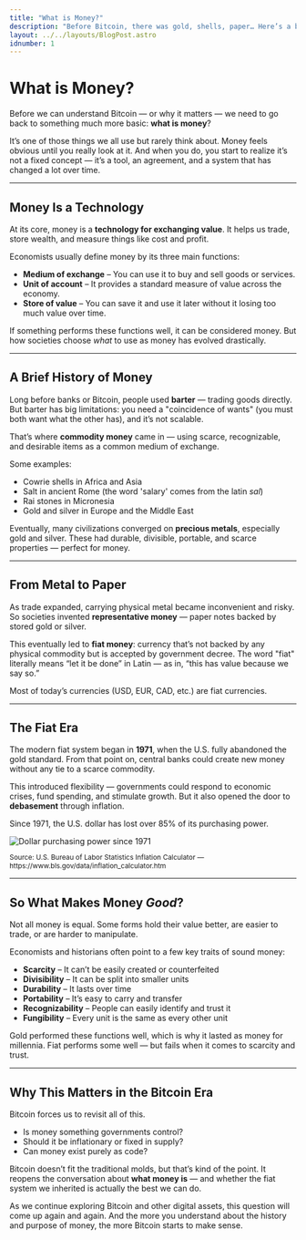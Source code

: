 ```yaml
---
title: "What is Money?"
description: "Before Bitcoin, there was gold, shells, paper… Here’s a breakdown of how money has evolved — and why it matters."
layout: ../../layouts/BlogPost.astro
idnumber: 1
---
```


# What is Money?

Before we can understand Bitcoin — or why it matters — we need to go back to something much more basic: **what is money**?

It’s one of those things we all use but rarely think about. Money feels obvious until you really look at it. And when you do, you start to realize it’s not a fixed concept — it’s a tool, an agreement, and a system that has changed a lot over time.

---

## Money Is a Technology

At its core, money is a **technology for exchanging value**. It helps us trade, store wealth, and measure things like cost and profit.

Economists usually define money by its three main functions:

- **Medium of exchange** – You can use it to buy and sell goods or services.
- **Unit of account** – It provides a standard measure of value across the economy.
- **Store of value** – You can save it and use it later without it losing too much value over time.

If something performs these functions well, it can be considered money. But how societies choose *what* to use as money has evolved drastically.

---

## A Brief History of Money

Long before banks or Bitcoin, people used **barter** — trading goods directly. But barter has big limitations: you need a "coincidence of wants" (you must both want what the other has), and it’s not scalable.

That’s where **commodity money** came in — using scarce, recognizable, and desirable items as a common medium of exchange.

Some examples:

- Cowrie shells in Africa and Asia
- Salt in ancient Rome (the word 'salary' comes from the latin *sal*)
- Rai stones in Micronesia
- Gold and silver in Europe and the Middle East

Eventually, many civilizations converged on **precious metals**, especially gold and silver. These had durable, divisible, portable, and scarce properties — perfect for money.

---

## From Metal to Paper

As trade expanded, carrying physical metal became inconvenient and risky. So societies invented **representative money** — paper notes backed by stored gold or silver.

This eventually led to **fiat money**: currency that’s not backed by any physical commodity but is accepted by government decree. The word "fiat" literally means “let it be done” in Latin — as in, “this has value because we say so.”

Most of today’s currencies (USD, EUR, CAD, etc.) are fiat currencies.

---

## The Fiat Era

The modern fiat system began in **1971**, when the U.S. fully abandoned the gold standard. From that point on, central banks could create new money without any tie to a scarce commodity.

This introduced flexibility — governments could respond to economic crises, fund spending, and stimulate growth. But it also opened the door to **debasement** through inflation.

Since 1971, the U.S. dollar has lost over 85% of its purchasing power.

<img src="/images/dollar-purchasing-power.png" alt="Dollar purchasing power since 1971">
<p style="font-size: 0.85em;">Source: U.S. Bureau of Labor Statistics Inflation Calculator — https://www.bls.gov/data/inflation_calculator.htm</p>

---

## So What Makes Money *Good*?

Not all money is equal. Some forms hold their value better, are easier to trade, or are harder to manipulate.

Economists and historians often point to a few key traits of sound money:

- **Scarcity** – It can’t be easily created or counterfeited
- **Divisibility** – It can be split into smaller units
- **Durability** – It lasts over time
- **Portability** – It’s easy to carry and transfer
- **Recognizability** – People can easily identify and trust it
- **Fungibility** – Every unit is the same as every other unit

Gold performed these functions well, which is why it lasted as money for millennia. Fiat performs some well — but fails when it comes to scarcity and trust.

---

## Why This Matters in the Bitcoin Era

Bitcoin forces us to revisit all of this.

- Is money something governments control?
- Should it be inflationary or fixed in supply?
- Can money exist purely as code?

Bitcoin doesn’t fit the traditional molds, but that’s kind of the point. It reopens the conversation about **what money is** — and whether the fiat system we inherited is actually the best we can do.

As we continue exploring Bitcoin and other digital assets, this question will come up again and again. And the more you understand about the history and purpose of money, the more Bitcoin starts to make sense.